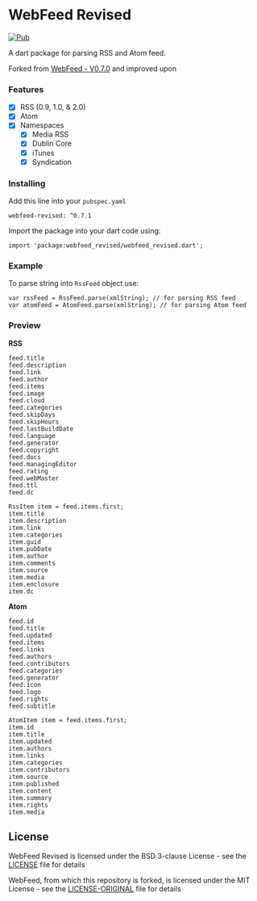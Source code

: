 # WebFeed Revised

[![Pub](https://img.shields.io/pub/v/webfeed-revised.svg)](https://pub.dev/packages/webfeed-revised)

A dart package for parsing RSS and Atom feed.

Forked from [WebFeed - V0.7.0](https://pub.dev/packages/webfeed) and improved upon

### Features

- [x] RSS (0.9, 1.0, & 2.0)
- [x] Atom
- [x] Namespaces
    - [x] Media RSS
    - [x] Dublin Core
    - [x] iTunes
    - [x] Syndication

### Installing

Add this line into your `pubspec.yaml`
```
webfeed-revised: ^0.7.1
```

Import the package into your dart code using:
```
import 'package:webfeed_revised/webfeed_revised.dart';
```

### Example

To parse string into `RssFeed` object use:
```
var rssFeed = RssFeed.parse(xmlString); // for parsing RSS feed
var atomFeed = AtomFeed.parse(xmlString); // for parsing Atom feed
```

### Preview

**RSS**
```
feed.title
feed.description
feed.link
feed.author
feed.items
feed.image
feed.cloud
feed.categories
feed.skipDays
feed.skipHours
feed.lastBuildDate
feed.language
feed.generator
feed.copyright
feed.docs
feed.managingEditor
feed.rating
feed.webMaster
feed.ttl
feed.dc

RssItem item = feed.items.first;
item.title
item.description
item.link
item.categories
item.guid
item.pubDate
item.author
item.comments
item.source
item.media
item.enclosure
item.dc
```

**Atom**
```
feed.id
feed.title
feed.updated
feed.items
feed.links
feed.authors
feed.contributors
feed.categories
feed.generator
feed.icon
feed.logo
feed.rights
feed.subtitle

AtomItem item = feed.items.first;
item.id
item.title
item.updated
item.authors
item.links
item.categories
item.contributors
item.source
item.published
item.content
item.summary
item.rights
item.media
```

## License

WebFeed Revised is licensed under the BSD 3-clause License - see the [LICENSE](LICENSE) file for details

WebFeed, from which this repository is forked, is licensed under the MIT License - see the [LICENSE-ORIGINAL](LICENSE-ORIGINAL) file for details
